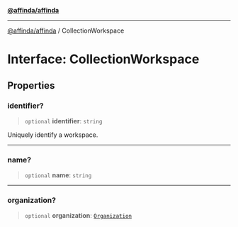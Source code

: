 [**@affinda/affinda**](../README.md)

***

[@affinda/affinda](../globals.md) / CollectionWorkspace

# Interface: CollectionWorkspace

## Properties

### identifier?

> `optional` **identifier**: `string`

Uniquely identify a workspace.

***

### name?

> `optional` **name**: `string`

***

### organization?

> `optional` **organization**: [`Organization`](Organization.md)
